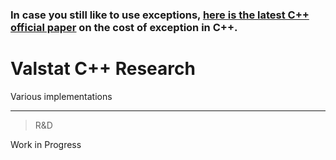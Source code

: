 ### In case you still like to use exceptions, [here is the latest C++ official paper](http://www.open-std.org/jtc1/sc22/wg21/docs/papers/2022/p2544r0.html) on the cost of exception in C++.

# Valstat C++ Research 
 
 Various implementations

---

> R&amp;D

Work in Progress
